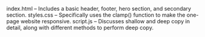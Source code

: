 index.html – Includes a basic header, footer, hero section, and secondary section.
styles.css – Specifically uses the clamp() function to make the one-page website responsive.
script.js – Discusses shallow and deep copy in detail, along with different methods to perform deep copy.
